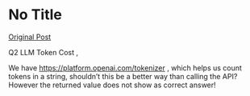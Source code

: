 # No Title

[Original Post](https://discourse.onlinedegree.iitm.ac.in/t/163247/80)

<p>Q2 LLM Token Cost ,</p>
<p>We have <a href="https://platform.openai.com/tokenizer" rel="noopener nofollow ugc">https://platform.openai.com/tokenizer</a> , which helps us count tokens in a string, shouldn’t this be a better way than calling the API? However the returned value does not show as correct answer!</p>